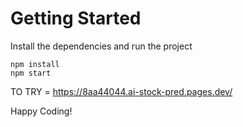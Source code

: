 # Getting Started
Install the dependencies and run the project
```
npm install
npm start
```
TO TRY = https://8aa44044.ai-stock-pred.pages.dev/

Happy Coding!
